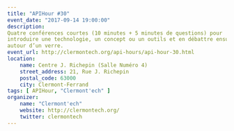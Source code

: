 ```yaml
---
title: "APIHour #30"
event_date: "2017-09-14 19:00:00"
description:
Quatre conférences courtes (10 minutes + 5 minutes de questions) pour
introduire une technologie, un concept ou un outils et en débattre ensuite
autour d’un verre.
event_url: http://clermontech.org/api-hours/api-hour-30.html
location:
    name: Centre J. Richepin (Salle Numéro 4)
    street_address: 21, Rue J. Richepin
    postal_code: 63000
    city: Clermont-Ferrand
tags: [ APIHour, "Clermont'ech" ]
organizer:
    name: "Clermont'ech"
    website: http://clermontech.org/
    twitter: clermontech
---
```

